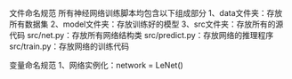 文件命名规范
所有神经网络训练脚本均包含以下组成部分
1、data文件夹：存放所有数据集
2、model文件夹：存放训练好的模型
3、src文件夹：存放所有的源代码
src/net.py：存放所有网络结构类
src/predict.py：存放网络的推理程序
src/train.py：存放网络的训练代码

变量命名规范
1、网络实例化：network = LeNet()